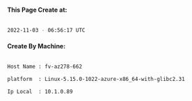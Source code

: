 
   
#### This Page Create at:

```bash

2022-11-03 - 06:56:17 UTC

```

#### Create By Machine:

```bash

Host Name : fv-az278-662

platform  : Linux-5.15.0-1022-azure-x86_64-with-glibc2.31

Ip Local  : 10.1.0.89

```

